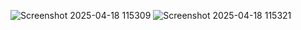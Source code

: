 ![Screenshot 2025-04-18 115309](https://github.com/user-attachments/assets/d92579f4-a868-4864-9a26-c9fa089b33f4)
![Screenshot 2025-04-18 115321](https://github.com/user-attachments/assets/21db9ac6-708f-44ac-abe4-9aa8aac23cfe)
